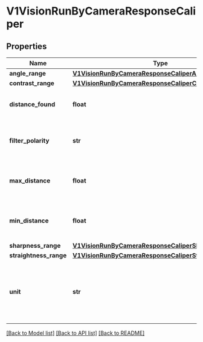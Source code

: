 # V1VisionRunByCameraResponseCaliper

## Properties
Name | Type | Description | Notes
------------ | ------------- | ------------- | -------------
**angle_range** | [**V1VisionRunByCameraResponseCaliperAngleRange**](V1VisionRunByCameraResponseCaliperAngleRange.md) |  | [optional] 
**contrast_range** | [**V1VisionRunByCameraResponseCaliperContrastRange**](V1VisionRunByCameraResponseCaliperContrastRange.md) |  | [optional] 
**distance_found** | **float** | The distance found between the found edges | [optional] 
**filter_polarity** | **str** | The configured polarity for finding edges | [optional] [default to 'LIGHT TO DARK']
**max_distance** | **float** | The maximum allowed distance threshold | [optional] 
**min_distance** | **float** | The minumum allowed distance threshold | [optional] 
**sharpness_range** | [**V1VisionRunByCameraResponseCaliperSharpnessRange**](V1VisionRunByCameraResponseCaliperSharpnessRange.md) |  | [optional] 
**straightness_range** | [**V1VisionRunByCameraResponseCaliperStraightnessRange**](V1VisionRunByCameraResponseCaliperStraightnessRange.md) |  | [optional] 
**unit** | **str** | The measurement unit of the distance found and the min and max distance threshold | [optional] 

[[Back to Model list]](../README.md#documentation-for-models) [[Back to API list]](../README.md#documentation-for-api-endpoints) [[Back to README]](../README.md)


